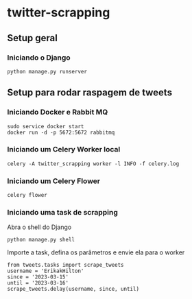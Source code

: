 # twitter-scrapping

## Setup geral

### Iniciando o Django
```
python manage.py runserver
```

## Setup para rodar raspagem de tweets

### Iniciando Docker e Rabbit MQ
```
sudo service docker start
docker run -d -p 5672:5672 rabbitmq
```

### Iniciando um Celery Worker local
```
celery -A twitter_scrapping worker -l INFO -f celery.log
```

### Iniciando um Celery Flower
```
celery flower
```

### Iniciando uma task de scrapping
Abra o shell do Django
```
python manage.py shell
```

Importe a task, defina os parâmetros e envie ela para o worker
```
from tweets.tasks import scrape_tweets
username = 'ErikakHilton'
since = '2023-03-15'
until = '2023-03-16'
scrape_tweets.delay(username, since, until)
```